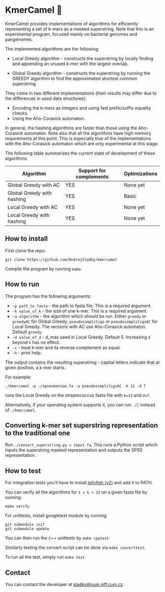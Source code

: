 # KmerCamel 🐫
KmerCamel provides implementations of algorithms for efficiently representing a set of k-mers as a masked superstring.
Note that this is an experimental program, focused mainly on bacterial genomes and pangenomes.

The implemented algorithms are the following:
- Local Greedy algorithm	 - constructs the superstring by locally finding and appending an unused k-mer with the largest overlap.

- Global Greedy algorithm - constructs the superstring by running the GREEDY algorithm to find the approximated shortest common superstring.

They come in two different implementations (their results may differ due to the differences in used data structures):
- Encoding the k-mers as integers and using fast prefix/suffix equality checks.
- Using the Aho-Corasick automaton.

In general, the hashing algorithms are faster than those using the Aho-Corasick automaton.
Note also that all the algorithms have high memory requirements at this point.
This is especially true of the implementations with the Aho-Corasick automaton which are only experimental at this stage.

The following table summarizes the current state of development of these algorithms:

| Algorithm                     | Support for complements | Optimizations       | 
|-------------------------------|-------------------------|---------------------|
| Global Greedy with AC         | YES                     | None yet            |
| Global Greedy with hashing    | YES                     | Basic               |
| Local Greedy with AC          | YES                     | None yet            |
| Local Greedy with hashing     | YES                     | None yet            |

## How to install

First clone the repo:

```
git clone https://github.com/OndrejSladky/kmercamel
```

Compile the program by running `make`.


## How to run

The program has the following arguments:

- `-p path_to_fasta` - the path to fasta file. This is a required argument.
- `-k value_of_k` - the size of one k-mer. This is a required argument.
- `-a algorithm` - the algorithm which should be run. Either `greedy` or `greedyAC` for Global Greedy, `pseudosimplitigs` or `pseudosimplitigsAC` for Local Greedy.
The versions with AC use Aho-Corasick automaton. Default `greedy`.
- `-d value_of_d` - d_max used in Local Greedy. Default 5. Increasing `d` beyond `k` has no effect.
- `-c` - treat k-mer and its reverse complement as equal.
- `-h` - print help.


The output contains the resulting superstring - capital letters indicate that at given position, a k-mer starts.

For example:

```
./kmercamel -p ./spneumoniae.fa -a pseudosimplitigsAC -k 12 -d 7
```

runs the Local Greedy on the streptococcus fasta file with `k=12` and `d=7`.

Alternatively, if your operating system supports it, you can run `./🐫` instead of `./kmercamel`.

## Converting k-mer set superstring representation to the traditional one

Run `./convert_superstring.py < input.fa`. This runs a Python script which inputs the superstring masked representation and outputs the SPSS representation.

## How to test


For integration tests you'll have to install [jellyfish (v2)](https://github.com/gmarcais/Jellyfish)
and add it to PATH.

You can verify all the algorithms for `1 < k < 32` on a given fasta file by running:

```
make verify
```

For unittests, install googletest module by running:

```
git submodule init
git submodule update
```

You can then run the c++ unittests by `make cpptest`.

Similarly testing the convert script can be done via `make converttest`.

To run all the test, simply run `make test`.

## Contact

You can contact the developer at [sladky@iuuk.mff.cuni.cz](mailto:sladky@iuuk.mff.cuni.cz).

